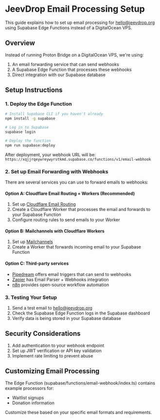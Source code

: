 # JeevDrop Email Processing Setup

This guide explains how to set up email processing for hello@jeevdrop.org using Supabase Edge Functions instead of a DigitalOcean VPS.

## Overview

Instead of running Proton Bridge on a DigitalOcean VPS, we're using:
1. An email forwarding service that can send webhooks
2. A Supabase Edge Function that processes these webhooks
3. Direct integration with our Supabase database

## Setup Instructions

### 1. Deploy the Edge Function

```bash
# Install Supabase CLI if you haven't already
npm install -g supabase

# Log in to Supabase
supabase login

# Deploy the function
npm run supabase:deploy
```

After deployment, your webhook URL will be:
`https://xqjjrqeywreywyrstkmd.supabase.co/functions/v1/email-webhook`

### 2. Set up Email Forwarding with Webhooks

There are several services you can use to forward emails to webhooks:

#### Option A: Cloudflare Email Routing + Workers (Recommended)
1. Set up [Cloudflare Email Routing](https://developers.cloudflare.com/email-routing/)
2. Create a Cloudflare Worker that processes the email and forwards to your Supabase Function
3. Configure routing rules to send emails to your Worker

#### Option B: Mailchannels with Cloudflare Workers
1. Set up [Mailchannels](https://blog.cloudflare.com/sending-email-from-workers-with-mailchannels/)
2. Create a Worker that forwards incoming email to your Supabase Function

#### Option C: Third-party services
- [Pipedream](https://pipedream.com) offers email triggers that can send to webhooks
- [Zapier](https://zapier.com) has Email Parser + Webhooks integration
- [n8n](https://n8n.io) provides open-source workflow automation

### 3. Testing Your Setup

1. Send a test email to hello@jeevdrop.org
2. Check the Supabase Edge Function logs in the Supabase dashboard
3. Verify data is being stored in your Supabase database

## Security Considerations

1. Add authentication to your webhook endpoint
2. Set up JWT verification or API key validation
3. Implement rate limiting to prevent abuse

## Customizing Email Processing

The Edge Function (supabase/functions/email-webhook/index.ts) contains example processors for:
- Waitlist signups
- Donation information

Customize these based on your specific email formats and requirements. 
